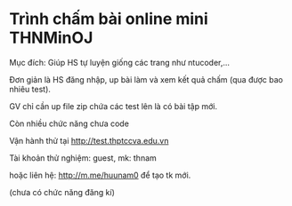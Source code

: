 # Trình chấm bài online mini THNMinOJ

Mục đích: 
Giúp HS tự luyện giống các trang như ntucoder,...

Đơn giản là HS đăng nhập, up bài làm và xem kết quả chấm (qua được bao nhiêu test).

GV chỉ cần up file zip chứa các test lên là có bài tập mới.

Còn nhiều chức năng chưa code 

Vận hành thử tại http://test.thptccva.edu.vn

Tài khoản thử nghiệm: guest, mk: thnam

hoặc liên hệ: http://m.me/huunam0 để tạo tk mới.

(chưa có chức năng đăng kí)



